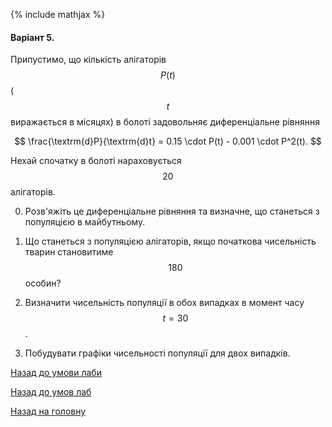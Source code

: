{% include mathjax %}

#### Варіант 5.
Припустимо, що кількість алігаторів $$P(t)$$ ($$t$$ виражається в місяцях) в болоті задовольняє диференціальне рівняння

$$
\frac{\textrm{d}P}{\textrm{d}t} = 0.15 \cdot P(t) - 0.001 \cdot P^2(t).
$$

Нехай спочатку в болоті нараховується $$20$$ алігаторів.

0. Розв'яжіть це диференціальне рівняння та визначне, що станеться з популяцією в майбутньому.

1. Що станеться з популяцією алігаторів, якщо початкова чисельність тварин становитиме $$180$$ особин?

2. Визначити чисельність популяції в обох випадках в момент часу $$t = 30$$.

3. Побудувати графіки чисельності популяції для двох випадків.

[Назад до умови лаби](../README.md)

[Назад до умов лаб](../../README.md)

[Назад на головну](../../../../README.md)
